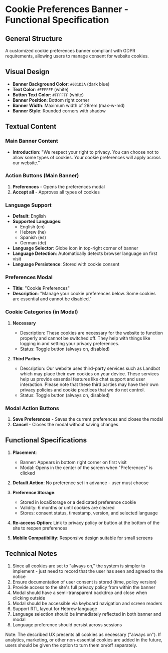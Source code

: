 # Cookie Preferences Banner - Functional Specification

## General Structure
A customized cookie preferences banner compliant with GDPR requirements, allowing users to manage consent for website cookies.

## Visual Design
- **Banner Background Color**: `#031D3A` (dark blue)
- **Text Color**: `#FFFFFF` (white)
- **Button Text Color**: `#FFFFFF` (white)
- **Banner Position**: Bottom right corner
- **Banner Width**: Maximum width of 28rem (max-w-md)
- **Banner Style**: Rounded corners with shadow

## Textual Content

### Main Banner Content
- **Introduction**: "We respect your right to privacy. You can choose not to allow some types of cookies. Your cookie preferences will apply across our website."

### Action Buttons (Main Banner)
1. **Preferences** - Opens the preferences modal
2. **Accept all** - Approves all types of cookies

### Language Support
- **Default**: English
- **Supported Languages**: 
  - English (en)
  - Hebrew (he)
  - Spanish (es)
  - German (de)
- **Language Selector**: Globe icon in top-right corner of banner
- **Language Detection**: Automatically detects browser language on first visit
- **Language Persistence**: Stored with cookie consent

### Preferences Modal
- **Title**: "Cookie Preferences"
- **Description**: "Manage your cookie preferences below. Some cookies are essential and cannot be disabled."

### Cookie Categories (in Modal)

1. **Necessary**
   - Description: These cookies are necessary for the website to function properly and cannot be switched off. They help with things like logging in and setting your privacy preferences.
   - Status: Toggle button (always on, disabled)

2. **Third Parties**
   - Description: Our website uses third-party services such as Landbot which may place their own cookies on your device. These services help us provide essential features like chat support and user interaction. Please note that these third parties may have their own privacy policies and cookie practices that we do not control.
   - Status: Toggle button (always on, disabled)

### Modal Action Buttons
1. **Save Preferences** - Saves the current preferences and closes the modal
2. **Cancel** - Closes the modal without saving changes

## Functional Specifications

1. **Placement**: 
   - Banner: Appears in bottom right corner on first visit
   - Modal: Opens in the center of the screen when "Preferences" is clicked

2. **Default Action**: No preference set in advance - user must choose

3. **Preference Storage**: 
   - Stored in localStorage or a dedicated preference cookie
   - Validity: 6 months or until cookies are cleared
   - Stores: consent status, timestamp, version, and selected language

4. **Re-access Option**: Link to privacy policy or button at the bottom of the site to reopen preferences

5. **Mobile Compatibility**: Responsive design suitable for small screens

## Technical Notes

1. Since all cookies are set to "always on," the system is simpler to implement - just need to record that the user has seen and agreed to the notice
2. Ensure documentation of user consent is stored (time, policy version)
3. Provide access to the site's full privacy policy from within the banner
4. Modal should have a semi-transparent backdrop and close when clicking outside
5. Modal should be accessible via keyboard navigation and screen readers
6. Support RTL layout for Hebrew language
7. Language selection should be immediately reflected in both banner and modal
8. Language preference should persist across sessions

Note: The described UX presents all cookies as necessary ("always on"). If analytics, marketing, or other non-essential cookies are added in the future, users should be given the option to turn them on/off separately.
